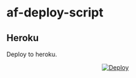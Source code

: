 # af-deploy-script

<!-- ## Railway

[![Deploy on Railway](https://railway.app/button.svg)](https://railway.app/new/template?template=)
<br> -->

## Heroku

Deploy to heroku.
<p align="center">
<a href="https://heroku.com/deploy?template=https://github.com/sreeraghaRS/Adv-Auto-Filter-Bot-V2">
  <img src="https://www.herokucdn.com/deploy/button.svg" alt="Deploy">
</a>
</p>

